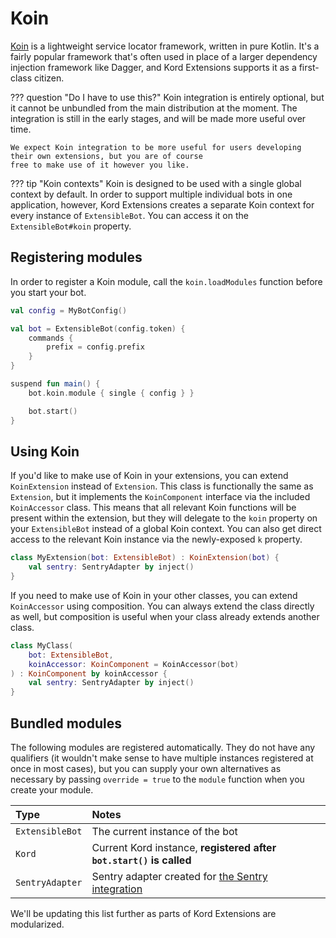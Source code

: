 # Koin

[Koin](https://insert-koin.io/) is a lightweight service locator framework, written in pure Kotlin. It's a fairly
popular framework that's often used in place of a larger dependency injection framework like Dagger, and Kord Extensions
supports it as a first-class citizen.

??? question "Do I have to use this?"
    Koin integration is entirely optional, but it cannot be unbundled from the main distribution at the moment. The
    integration is still in the early stages, and will be made more useful over time.

    We expect Koin integration to be more useful for users developing their own extensions, but you are of course
    free to make use of it however you like.

??? tip "Koin contexts"
    Koin is designed to be used with a single global context by default. In order to support multiple individual bots in one
    application, however, Kord Extensions creates a separate Koin context for every instance of `ExtensibleBot`. You can
    access it on the `ExtensibleBot#koin` property.

## Registering modules

In order to register a Koin module, call the `koin.loadModules` function before you start your bot.

```kotlin
val config = MyBotConfig()

val bot = ExtensibleBot(config.token) {
    commands {
        prefix = config.prefix
    }
}

suspend fun main() {
    bot.koin.module { single { config } }

    bot.start()
}
```

## Using Koin

If you'd like to make use of Koin in your extensions, you can extend `KoinExtension` instead of `Extension`. This class
is functionally the same as `Extension`, but it implements the `KoinComponent` interface via the included
`KoinAccessor` class. This means that all relevant Koin functions will be present within the extension, but they will
delegate to the `koin` property on your `ExtensibleBot` instead of a global Koin context. You can also get direct access
to the relevant Koin instance via the newly-exposed `k` property.

```kotlin
class MyExtension(bot: ExtensibleBot) : KoinExtension(bot) {
    val sentry: SentryAdapter by inject()
}
```

If you need to make use of Koin in your other classes, you can extend `KoinAccessor` using composition. You can always
extend the class directly as well, but composition is useful when your class already extends another class.

```kotlin
class MyClass(
    bot: ExtensibleBot,
    koinAccessor: KoinComponent = KoinAccessor(bot)
) : KoinComponent by koinAccessor {
    val sentry: SentryAdapter by inject()
}
```

## Bundled modules

The following modules are registered automatically. They do not have any qualifiers (it wouldn't make sense to have
multiple instances registered at once in most cases), but you can supply your own alternatives as necessary by
passing `override = true` to the `module` function when you create your module.

Type            | Notes
:-------------- | :----
`ExtensibleBot` | The current instance of the bot
`Kord`          | Current Kord instance, **registered after `bot.start()` is called**
`SentryAdapter` | Sentry adapter created for [the Sentry integration](/integrations/sentry)

We'll be updating this list further as parts of Kord Extensions are modularized.
